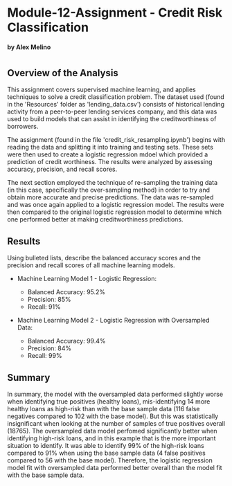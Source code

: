 # Module-12-Assignment - Credit Risk Classification

#### by Alex Melino

#

## Overview of the Analysis

This assignment covers supervised machine learning, and applies techniques to solve a credit classification problem. The dataset used (found in the 'Resources' folder as 'lending_data.csv') consists of historical lending activity from a peer-to-peer lending services company, and this data was used to build models that can assist in identifying the creditworthiness of borrowers.

The assignment (found in the file 'credit_risk_resampling.ipynb') begins with reading the data and splitting it into training and testing sets. These sets were then used to create a logistic regression mdoel which provided a prediction of credit worthiness. The results were analyzed by assessing accuracy, precision, and recall scores.

The next section employed the technique of re-sampling the training data (in this case, specifically the over-sampling method) in order to try and obtain more accurate and precise predictions. The data was re-sampled and was once again applied to a logistic regression model. The results were then compared to the original logistic regression model to determine which one performed better at making creditworthiness predictions.


## Results

Using bulleted lists, describe the balanced accuracy scores and the precision and recall scores of all machine learning models.

* Machine Learning Model 1 - Logistic Regression:
  * Balanced Accuracy: 95.2%
  * Precision: 85%
  * Recall: 91%


* Machine Learning Model 2 - Logistic Regression with Oversampled Data:
  * Balanced Accuracy: 99.4%
  * Precision: 84%
  * Recall: 99%

## Summary

In summary, the model with the oversampled data performed slightly worse when identifying true positives (healthy loans), mis-identifying 14 more healthy loans as high-risk than with the base sample data (116 false negatives compared to 102 with the base model). But this was statistically insignificant when looking at the number of samples of true positives overall (18765). The oversampled data model perfomed significantly better when identifying high-risk loans, and in this example that is the more important situation to identify. It was able to identify 99% of the high-risk loans compared to 91% when using the base sample data (4 false positives compared to 56 with the base model). Therefore, the logistic regression model fit with oversampled data performed better overall than the model fit with the base sample data.

